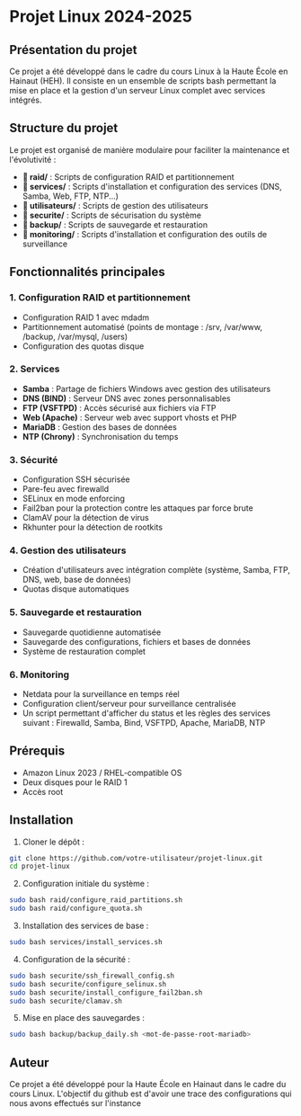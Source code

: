 # Projet Linux 2024-2025

## Présentation du projet
Ce projet a été développé dans le cadre du cours Linux à la Haute École en Hainaut (HEH). Il consiste en un ensemble de scripts bash permettant la mise en place et la gestion d'un serveur Linux complet avec services intégrés.

## Structure du projet
Le projet est organisé de manière modulaire pour faciliter la maintenance et l'évolutivité :

- **📁 raid/** : Scripts de configuration RAID et partitionnement
- **📁 services/** : Scripts d'installation et configuration des services (DNS, Samba, Web, FTP, NTP...)
- **📁 utilisateurs/** : Scripts de gestion des utilisateurs
- **📁 securite/** : Scripts de sécurisation du système
- **📁 backup/** : Scripts de sauvegarde et restauration
- **📁 monitoring/** : Scripts d'installation et configuration des outils de surveillance

## Fonctionnalités principales

### 1. Configuration RAID et partitionnement
- Configuration RAID 1 avec mdadm
- Partitionnement automatisé (points de montage : /srv, /var/www, /backup, /var/mysql, /users)
- Configuration des quotas disque

### 2. Services
- **Samba** : Partage de fichiers Windows avec gestion des utilisateurs
- **DNS (BIND)** : Serveur DNS avec zones personnalisables
- **FTP (VSFTPD)** : Accès sécurisé aux fichiers via FTP
- **Web (Apache)** : Serveur web avec support vhosts et PHP
- **MariaDB** : Gestion des bases de données
- **NTP (Chrony)** : Synchronisation du temps

### 3. Sécurité
- Configuration SSH sécurisée
- Pare-feu avec firewalld
- SELinux en mode enforcing
- Fail2ban pour la protection contre les attaques par force brute
- ClamAV pour la détection de virus
- Rkhunter pour la détection de rootkits

### 4. Gestion des utilisateurs
- Création d'utilisateurs avec intégration complète (système, Samba, FTP, DNS, web, base de données)
- Quotas disque automatiques

### 5. Sauvegarde et restauration
- Sauvegarde quotidienne automatisée
- Sauvegarde des configurations, fichiers et bases de données
- Système de restauration complet

### 6. Monitoring
- Netdata pour la surveillance en temps réel
- Configuration client/serveur pour surveillance centralisée
- Un script permettant d'afficher du status et les règles des services suivant : Firewalld, Samba, Bind, VSFTPD, Apache, MariaDB, NTP

## Prérequis
- Amazon Linux 2023 / RHEL-compatible OS
- Deux disques pour le RAID 1
- Accès root

## Installation

1. Cloner le dépôt :
```bash
git clone https://github.com/votre-utilisateur/projet-linux.git
cd projet-linux
```

2. Configuration initiale du système :
```bash
sudo bash raid/configure_raid_partitions.sh
sudo bash raid/configure_quota.sh
```

3. Installation des services de base :
```bash
sudo bash services/install_services.sh
```

4. Configuration de la sécurité :
```bash
sudo bash securite/ssh_firewall_config.sh
sudo bash securite/configure_selinux.sh
sudo bash securite/install_configure_fail2ban.sh
sudo bash securite/clamav.sh
```

5. Mise en place des sauvegardes :
```bash
sudo bash backup/backup_daily.sh <mot-de-passe-root-mariadb>
```

## Auteur
Ce projet a été développé pour la Haute École en Hainaut dans le cadre du cours Linux.
L'objectif du github est d'avoir une trace des configurations qui nous avons effectués 
sur l'instance 

